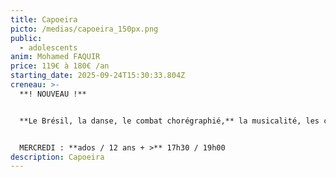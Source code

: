 ```yaml
---
title: Capoeira
picto: /medias/capoeira_150px.png
public:
  - adolescents
anim: Mohamed FAQUIR
price: 119€ à 180€ /an
starting_date: 2025-09-24T15:30:33.804Z
creneau: >-
  **! NOUVEAU !**


  **Le Brésil, la danse, le combat chorégraphié,** la musicalité, les chants et une culture accessible à toutes et tous.


  MERCREDI : **ados / 12 ans + >** 17h30 / 19h00
description: Capoeira
---
```


